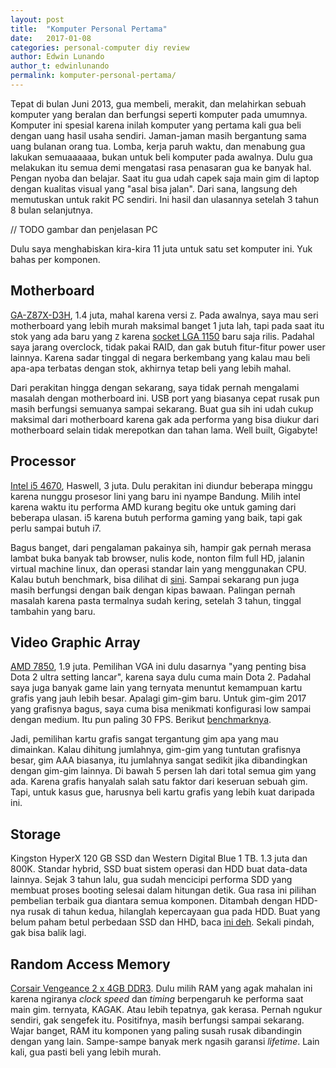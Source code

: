 ```yaml
---
layout: post
title:  "Komputer Personal Pertama"
date:   2017-01-08
categories: personal-computer diy review
author: Edwin Lunando
author_t: edwinlunando
permalink: komputer-personal-pertama/
---
```


Tepat di bulan Juni 2013, gua membeli, merakit, dan melahirkan sebuah komputer yang beralan dan berfungsi seperti komputer pada umumnya. Komputer ini spesial karena inilah komputer yang pertama kali gua beli dengan uang hasil usaha sendiri. Jaman-jaman masih bergantung sama uang bulanan orang tua.  Lomba, kerja paruh waktu, dan menabung gua lakukan semuaaaaaa, bukan untuk beli komputer pada awalnya. Dulu gua melakukan itu semua demi mengatasi rasa penasaran gua ke banyak hal. Pengan nyoba dan belajar. Saat itu gua udah capek saja main gim di laptop dengan kualitas visual yang "asal bisa jalan". Dari sana, langsung deh memutuskan untuk rakit PC sendiri. Ini hasil dan ulasannya setelah 3 tahun 8 bulan selanjutnya.

// TODO gambar dan penjelasan PC

Dulu saya menghabiskan kira-kira 11 juta untuk satu set komputer ini. Yuk bahas per komponen.

## Motherboard

[GA-Z87X-D3H][0], 1.4 juta, mahal karena versi `Z`. Pada awalnya, saya mau seri motherboard yang lebih murah maksimal banget 1 juta lah, tapi pada saat itu stok yang ada baru yang `Z` karena [socket LGA 1150][1] baru saja rilis. Padahal saya jarang overclock, tidak pakai RAID, dan gak butuh fitur-fitur power user lainnya. Karena sadar tinggal di negara berkembang yang kalau mau beli apa-apa terbatas dengan stok, akhirnya tetap beli yang lebih mahal. 

Dari perakitan hingga dengan sekarang, saya tidak pernah mengalami masalah dengan motherboard ini. USB port yang biasanya cepat rusak pun masih berfungsi semuanya sampai sekarang. Buat gua sih ini udah cukup maksimal dari motherboard karena gak ada performa yang bisa diukur dari motherboard selain tidak merepotkan dan tahan lama. Well built, Gigabyte!

## Processor

[Intel i5 4670][2], Haswell, 3 juta. Dulu perakitan ini diundur beberapa minggu karena nunggu prosesor lini yang baru ini nyampe Bandung. Milih intel karena waktu itu performa AMD kurang begitu oke untuk gaming dari beberapa ulasan. i5 karena butuh performa gaming yang baik, tapi gak perlu sampai butuh i7. 

Bagus banget, dari pengalaman pakainya sih, hampir gak pernah merasa lambat buka banyak tab browser, nulis kode, nonton film full HD, jalanin virtual machine linux, dan operasi standar lain yang menggunakan CPU. Kalau butuh benchmark, bisa dilihat di [sini][3]. Sampai sekarang pun juga masih berfungsi dengan baik dengan kipas bawaan. Palingan pernah masalah karena pasta termalnya sudah kering, setelah 3 tahun, tinggal tambahin yang baru.

## Video Graphic Array

[AMD 7850][4], 1.9 juta. Pemilihan VGA ini dulu dasarnya "yang penting bisa Dota 2 ultra setting lancar", karena saya dulu cuma main Dota 2. Padahal saya juga banyak game lain yang ternyata menuntut kemampuan kartu grafis yang jauh lebih besar. Apalagi gim-gim baru. Untuk gim-gim 2017 yang grafisnya bagus, saya cuma bisa menikmati konfigurasi low sampai dengan medium. Itu pun paling 30 FPS. Berikut [benchmarknya][5]. 

Jadi, pemilihan kartu grafis sangat tergantung gim apa yang mau dimainkan. Kalau dihitung jumlahnya, gim-gim yang tuntutan grafisnya besar, gim AAA biasanya, itu jumlahnya sangat sedikit jika dibandingkan dengan gim-gim lainnya. Di bawah 5 persen lah dari total semua gim yang ada. Karena grafis hanyalah salah satu faktor dari keseruan sebuah gim. Tapi, untuk kasus gue, harusnya beli kartu grafis yang lebih kuat daripada ini.

## Storage

Kingston HyperX 120 GB SSD dan Western Digital Blue 1 TB. 1.3 juta dan 800K. Standar hybrid, SSD buat sistem operasi dan HDD buat data-data lainnya. Sejak 3 tahun lalu, gua sudah mencicipi performa SDD yang membuat proses booting selesai dalam hitungan detik. Gua rasa ini pilihan pembelian terbaik gua diantara semua komponen. Ditambah dengan HDD-nya rusak di tahun kedua, hilanglah kepercayaan gua pada HDD. Buat yang belum paham betul perbedaan SSD dan HHD, baca [ini deh][6]. Sekali pindah, gak bisa balik lagi.

## Random Access Memory

[Corsair Vengeance 2 x 4GB DDR3][7]. Dulu milih RAM yang agak mahalan ini karena ngiranya *clock speed* dan *timing* berpengaruh ke performa saat main gim. ternyata, KAGAK. Atau lebih tepatnya, gak kerasa. Pernah ngukur sendiri, gak sengefek itu. Positifnya, masih berfungsi sampai sekarang. Wajar banget, RAM itu komponen yang paling susah rusak dibandingin dengan yang lain. Sampe-sampe banyak merk ngasih garansi *lifetime*. Lain kali, gua pasti beli yang lebih murah. 



[0]:    http://www.gigabyte.com/Motherboard/GA-Z87X-D3H-rev-1x#o
[1]:    https://en.wikipedia.org/wiki/LGA_1150
[2]:    http://ark.intel.com/products/75047/Intel-Core-i5-4670-Processor-6M-Cache-up-to-3_80-GHz
[3]:    http://www.cpubenchmark.net/cpu.php?cpu=Intel+Core+i5-4670+%40+3.40GHz
[4]:    http://products.amd.com/en-us/search/Desktop-Graphics/AMD-Radeon%E2%84%A2-HD-7000-Series/AMD-Radeon%E2%84%A2-HD-7800/AMD-Radeon%E2%84%A2-HD-7850/18
[5]:    http://www.videocardbenchmark.net/gpu.php?gpu=Radeon+HD+7850
[6]:    http://www.storagereview.com/ssd_vs_hdd
[7]:   http://www.corsair.com/en-us/vengeance-8gb-dual-channel-ddr3-memory-kit-cmz8gx3m2a1600c9

